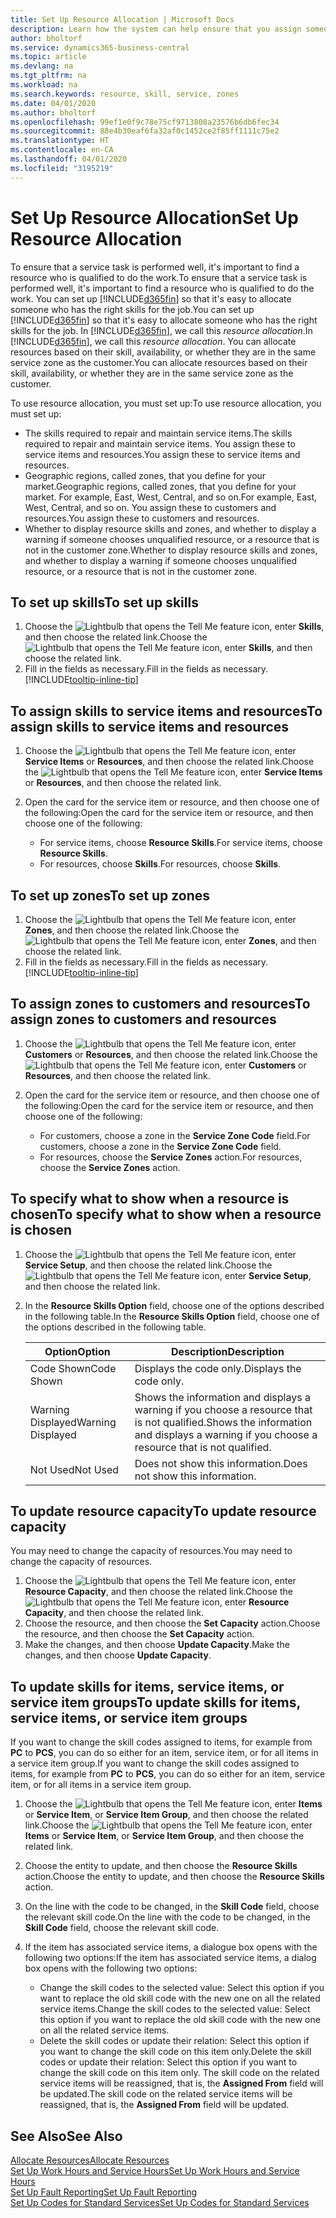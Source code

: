 ```yaml
---
title: Set Up Resource Allocation | Microsoft Docs
description: Learn how the system can help ensure that you assign someone who has the skills required to provide a service.
author: bholtorf
ms.service: dynamics365-business-central
ms.topic: article
ms.devlang: na
ms.tgt_pltfrm: na
ms.workload: na
ms.search.keywords: resource, skill, service, zones
ms.date: 04/01/2020
ms.author: bholtorf
ms.openlocfilehash: 99ef1e0f9c78e75cf9713808a23576b6db6fec34
ms.sourcegitcommit: 88e4b30eaf6fa32af0c1452ce2f85ff1111c75e2
ms.translationtype: HT
ms.contentlocale: en-CA
ms.lasthandoff: 04/01/2020
ms.locfileid: "3195219"
---
```

# <a name="set-up-resource-allocation"></a><span data-ttu-id="40748-103">Set Up Resource Allocation</span><span class="sxs-lookup"><span data-stu-id="40748-103">Set Up Resource Allocation</span></span>
<span data-ttu-id="40748-104">To ensure that a service task is performed well, it's important to find a resource who is qualified to do the work.</span><span class="sxs-lookup"><span data-stu-id="40748-104">To ensure that a service task is performed well, it's important to find a resource who is qualified to do the work.</span></span> <span data-ttu-id="40748-105">You can set up [!INCLUDE[d365fin](includes/d365fin_md.md)] so that it's easy to allocate someone who has the right skills for the job.</span><span class="sxs-lookup"><span data-stu-id="40748-105">You can set up [!INCLUDE[d365fin](includes/d365fin_md.md)] so that it's easy to allocate someone who has the right skills for the job.</span></span> <span data-ttu-id="40748-106">In [!INCLUDE[d365fin](includes/d365fin_md.md)], we call this _resource allocation_.</span><span class="sxs-lookup"><span data-stu-id="40748-106">In [!INCLUDE[d365fin](includes/d365fin_md.md)], we call this _resource allocation_.</span></span> <span data-ttu-id="40748-107">You can allocate resources based on their skill, availability, or whether they are in the same service zone as the customer.</span><span class="sxs-lookup"><span data-stu-id="40748-107">You can allocate resources based on their skill, availability, or whether they are in the same service zone as the customer.</span></span> 

<span data-ttu-id="40748-108">To use resource allocation, you must set up:</span><span class="sxs-lookup"><span data-stu-id="40748-108">To use resource allocation, you must set up:</span></span>  
  
* <span data-ttu-id="40748-109">The skills required to repair and maintain service items.</span><span class="sxs-lookup"><span data-stu-id="40748-109">The skills required to repair and maintain service items.</span></span> <span data-ttu-id="40748-110">You assign these to service items and resources.</span><span class="sxs-lookup"><span data-stu-id="40748-110">You assign these to service items and resources.</span></span>  
* <span data-ttu-id="40748-111">Geographic regions, called zones, that you define for your market.</span><span class="sxs-lookup"><span data-stu-id="40748-111">Geographic regions, called zones, that you define for your market.</span></span> <span data-ttu-id="40748-112">For example, East, West, Central, and so on.</span><span class="sxs-lookup"><span data-stu-id="40748-112">For example, East, West, Central, and so on.</span></span> <span data-ttu-id="40748-113">You assign these to customers and resources.</span><span class="sxs-lookup"><span data-stu-id="40748-113">You assign these to customers and resources.</span></span>  
* <span data-ttu-id="40748-114">Whether to display resource skills and zones, and whether to display a warning if someone chooses unqualified resource, or a resource that is not in the customer zone.</span><span class="sxs-lookup"><span data-stu-id="40748-114">Whether to display resource skills and zones, and whether to display a warning if someone chooses unqualified resource, or a resource that is not in the customer zone.</span></span>  

## <a name="to-set-up-skills"></a><span data-ttu-id="40748-115">To set up skills</span><span class="sxs-lookup"><span data-stu-id="40748-115">To set up skills</span></span>
1. <span data-ttu-id="40748-116">Choose the ![Lightbulb that opens the Tell Me feature](media/ui-search/search_small.png "Tell me what you want to do") icon, enter **Skills**, and then choose the related link.</span><span class="sxs-lookup"><span data-stu-id="40748-116">Choose the ![Lightbulb that opens the Tell Me feature](media/ui-search/search_small.png "Tell me what you want to do") icon, enter **Skills**, and then choose the related link.</span></span>  
2. <span data-ttu-id="40748-117">Fill in the fields as necessary.</span><span class="sxs-lookup"><span data-stu-id="40748-117">Fill in the fields as necessary.</span></span> [!INCLUDE[tooltip-inline-tip](includes/tooltip-inline-tip_md.md)]  

## <a name="to-assign-skills-to-service-items-and-resources"></a><span data-ttu-id="40748-118">To assign skills to service items and resources</span><span class="sxs-lookup"><span data-stu-id="40748-118">To assign skills to service items and resources</span></span>
1. <span data-ttu-id="40748-119">Choose the ![Lightbulb that opens the Tell Me feature](media/ui-search/search_small.png "Tell me what you want to do") icon, enter **Service Items** or **Resources**, and then choose the related link.</span><span class="sxs-lookup"><span data-stu-id="40748-119">Choose the ![Lightbulb that opens the Tell Me feature](media/ui-search/search_small.png "Tell me what you want to do") icon, enter **Service Items** or **Resources**, and then choose the related link.</span></span>  
2. <span data-ttu-id="40748-120">Open the card for the service item or resource, and then choose one of the following:</span><span class="sxs-lookup"><span data-stu-id="40748-120">Open the card for the service item or resource, and then choose one of the following:</span></span>  
  
    * <span data-ttu-id="40748-121">For service items, choose **Resource Skills**.</span><span class="sxs-lookup"><span data-stu-id="40748-121">For service items, choose **Resource Skills**.</span></span>  
    * <span data-ttu-id="40748-122">For resources, choose **Skills**.</span><span class="sxs-lookup"><span data-stu-id="40748-122">For resources, choose **Skills**.</span></span>  

## <a name="to-set-up-zones"></a><span data-ttu-id="40748-123">To set up zones</span><span class="sxs-lookup"><span data-stu-id="40748-123">To set up zones</span></span>
1. <span data-ttu-id="40748-124">Choose the ![Lightbulb that opens the Tell Me feature](media/ui-search/search_small.png "Tell me what you want to do") icon, enter **Zones**, and then choose the related link.</span><span class="sxs-lookup"><span data-stu-id="40748-124">Choose the ![Lightbulb that opens the Tell Me feature](media/ui-search/search_small.png "Tell me what you want to do") icon, enter **Zones**, and then choose the related link.</span></span>  
2. <span data-ttu-id="40748-125">Fill in the fields as necessary.</span><span class="sxs-lookup"><span data-stu-id="40748-125">Fill in the fields as necessary.</span></span> [!INCLUDE[tooltip-inline-tip](includes/tooltip-inline-tip_md.md)]  

## <a name="to-assign-zones-to-customers-and-resources"></a><span data-ttu-id="40748-126">To assign zones to customers and resources</span><span class="sxs-lookup"><span data-stu-id="40748-126">To assign zones to customers and resources</span></span> 
1. <span data-ttu-id="40748-127">Choose the ![Lightbulb that opens the Tell Me feature](media/ui-search/search_small.png "Tell me what you want to do") icon, enter **Customers** or **Resources**, and then choose the related link.</span><span class="sxs-lookup"><span data-stu-id="40748-127">Choose the ![Lightbulb that opens the Tell Me feature](media/ui-search/search_small.png "Tell me what you want to do") icon, enter **Customers** or **Resources**, and then choose the related link.</span></span>  
2. <span data-ttu-id="40748-128">Open the card for the service item or resource, and then choose one of the following:</span><span class="sxs-lookup"><span data-stu-id="40748-128">Open the card for the service item or resource, and then choose one of the following:</span></span>  
  
    * <span data-ttu-id="40748-129">For customers, choose a zone in the **Service Zone Code** field.</span><span class="sxs-lookup"><span data-stu-id="40748-129">For customers, choose a zone in the **Service Zone Code** field.</span></span>  
    * <span data-ttu-id="40748-130">For resources, choose the **Service Zones** action.</span><span class="sxs-lookup"><span data-stu-id="40748-130">For resources, choose the **Service Zones** action.</span></span>  

## <a name="to-specify-what-to-show-when-a-resource-is-chosen"></a><span data-ttu-id="40748-131">To specify what to show when a resource is chosen</span><span class="sxs-lookup"><span data-stu-id="40748-131">To specify what to show when a resource is chosen</span></span>
1. <span data-ttu-id="40748-132">Choose the ![Lightbulb that opens the Tell Me feature](media/ui-search/search_small.png "Tell me what you want to do") icon, enter **Service Setup**, and then choose the related link.</span><span class="sxs-lookup"><span data-stu-id="40748-132">Choose the ![Lightbulb that opens the Tell Me feature](media/ui-search/search_small.png "Tell me what you want to do") icon, enter **Service Setup**, and then choose the related link.</span></span> 
2. <span data-ttu-id="40748-133">In the **Resource Skills Option** field, choose one of the options described in the following table.</span><span class="sxs-lookup"><span data-stu-id="40748-133">In the **Resource Skills Option** field, choose one of the options described in the following table.</span></span>  
  
    |<span data-ttu-id="40748-134">**Option**</span><span class="sxs-lookup"><span data-stu-id="40748-134">**Option**</span></span>|<span data-ttu-id="40748-135">**Description**</span><span class="sxs-lookup"><span data-stu-id="40748-135">**Description**</span></span>|  
    |------------|-------------|  
    |<span data-ttu-id="40748-136">Code Shown</span><span class="sxs-lookup"><span data-stu-id="40748-136">Code Shown</span></span> | <span data-ttu-id="40748-137">Displays the code only.</span><span class="sxs-lookup"><span data-stu-id="40748-137">Displays the code only.</span></span>|  
    |<span data-ttu-id="40748-138">Warning Displayed</span><span class="sxs-lookup"><span data-stu-id="40748-138">Warning Displayed</span></span> | <span data-ttu-id="40748-139">Shows the information and displays a warning if you choose a resource that is not qualified.</span><span class="sxs-lookup"><span data-stu-id="40748-139">Shows the information and displays a warning if you choose a resource that is not qualified.</span></span>|  
    |<span data-ttu-id="40748-140">Not Used</span><span class="sxs-lookup"><span data-stu-id="40748-140">Not Used</span></span> | <span data-ttu-id="40748-141">Does not show this information.</span><span class="sxs-lookup"><span data-stu-id="40748-141">Does not show this information.</span></span>|  

## <a name="to-update-resource-capacity"></a><span data-ttu-id="40748-142">To update resource capacity</span><span class="sxs-lookup"><span data-stu-id="40748-142">To update resource capacity</span></span>  
<span data-ttu-id="40748-143">You may need to change the capacity of resources.</span><span class="sxs-lookup"><span data-stu-id="40748-143">You may need to change the capacity of resources.</span></span>  
  
1. <span data-ttu-id="40748-144">Choose the ![Lightbulb that opens the Tell Me feature](media/ui-search/search_small.png "Tell me what you want to do") icon, enter **Resource Capacity**, and then choose the related link.</span><span class="sxs-lookup"><span data-stu-id="40748-144">Choose the ![Lightbulb that opens the Tell Me feature](media/ui-search/search_small.png "Tell me what you want to do") icon, enter **Resource Capacity**, and then choose the related link.</span></span>  
2. <span data-ttu-id="40748-145">Choose the resource, and then choose the **Set Capacity** action.</span><span class="sxs-lookup"><span data-stu-id="40748-145">Choose the resource, and then choose the **Set Capacity** action.</span></span>  
3. <span data-ttu-id="40748-146">Make the changes, and then choose **Update Capacity**.</span><span class="sxs-lookup"><span data-stu-id="40748-146">Make the changes, and then choose **Update Capacity**.</span></span>  

## <a name="to-update-skills-for-items-service-items-or-service-item-groups"></a><span data-ttu-id="40748-147">To update skills for items, service items, or service item groups</span><span class="sxs-lookup"><span data-stu-id="40748-147">To update skills for items, service items, or service item groups</span></span>
<span data-ttu-id="40748-148">If you want to change the skill codes assigned to items, for example from **PC** to **PCS**, you can do so either for an item, service item, or for all items in a service item group.</span><span class="sxs-lookup"><span data-stu-id="40748-148">If you want to change the skill codes assigned to items, for example from **PC** to **PCS**, you can do so either for an item, service item, or for all items in a service item group.</span></span>  
  
1. <span data-ttu-id="40748-149">Choose the ![Lightbulb that opens the Tell Me feature](media/ui-search/search_small.png "Tell me what you want to do") icon, enter **Items** or **Service Item**, or **Service Item Group**, and then choose the related link.</span><span class="sxs-lookup"><span data-stu-id="40748-149">Choose the ![Lightbulb that opens the Tell Me feature](media/ui-search/search_small.png "Tell me what you want to do") icon, enter **Items** or **Service Item**, or **Service Item Group**, and then choose the related link.</span></span>  
2. <span data-ttu-id="40748-150">Choose the entity to update, and then choose the **Resource Skills** action.</span><span class="sxs-lookup"><span data-stu-id="40748-150">Choose the entity to update, and then choose the **Resource Skills** action.</span></span>  
3. <span data-ttu-id="40748-151">On the line with the code to be changed, in the **Skill Code** field, choose the relevant skill code.</span><span class="sxs-lookup"><span data-stu-id="40748-151">On the line with the code to be changed, in the **Skill Code** field, choose the relevant skill code.</span></span>  
4.  <span data-ttu-id="40748-152">If the item has associated service items, a dialogue box opens with the following two options:</span><span class="sxs-lookup"><span data-stu-id="40748-152">If the item has associated service items, a dialog box opens with the following two options:</span></span>  
  
    * <span data-ttu-id="40748-153">Change the skill codes to the selected value: Select this option if you want to replace the old skill code with the new one on all the related service items.</span><span class="sxs-lookup"><span data-stu-id="40748-153">Change the skill codes to the selected value: Select this option if you want to replace the old skill code with the new one on all the related service items.</span></span>  
    * <span data-ttu-id="40748-154">Delete the skill codes or update their relation: Select this option if you want to change the skill code on this item only.</span><span class="sxs-lookup"><span data-stu-id="40748-154">Delete the skill codes or update their relation: Select this option if you want to change the skill code on this item only.</span></span> <span data-ttu-id="40748-155">The skill code on the related service items will be reassigned, that is, the **Assigned From** field will be updated.</span><span class="sxs-lookup"><span data-stu-id="40748-155">The skill code on the related service items will be reassigned, that is, the **Assigned From** field will be updated.</span></span>  
  
## <a name="see-also"></a><span data-ttu-id="40748-156">See Also</span><span class="sxs-lookup"><span data-stu-id="40748-156">See Also</span></span>
[<span data-ttu-id="40748-157">Allocate Resources</span><span class="sxs-lookup"><span data-stu-id="40748-157">Allocate Resources</span></span>](service-how-to-allocate-resources.md)  
[<span data-ttu-id="40748-158">Set Up Work Hours and Service Hours</span><span class="sxs-lookup"><span data-stu-id="40748-158">Set Up Work Hours and Service Hours</span></span>](service-how-setup-work-service-hours.md)  
[<span data-ttu-id="40748-159">Set Up Fault Reporting</span><span class="sxs-lookup"><span data-stu-id="40748-159">Set Up Fault Reporting</span></span>](service-how-setup-fault-reporting.md)  
[<span data-ttu-id="40748-160">Set Up Codes for Standard Services</span><span class="sxs-lookup"><span data-stu-id="40748-160">Set Up Codes for Standard Services</span></span>](service-how-setup-service-coding.md)  
 

